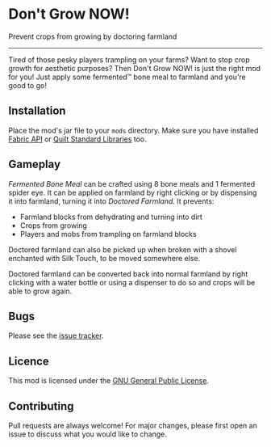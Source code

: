 # Don't Grow NOW!

Prevent crops from growing by doctoring farmland

---

Tired of those pesky players trampling on your farms? Want to stop crop growth for aesthetic purposes? Then Don't Grow NOW! is just the right mod for you! Just apply some fermented:tm: bone meal to farmland and you're good to go!

## Installation

Place the mod's jar file to your `mods` directory. Make sure you have installed [Fabric API](https://modrinth.com/mod/fabric-api) or [Quilt Standard Libraries](https://modrinth.com/mod/qsl) too.

## Gameplay

*Fermented Bone Meal* can be crafted using 8 bone meals and 1 fermented spider eye. It can be applied on farmland by right clicking or by dispensing it into farmland, turning it into *Doctored Farmland*. It prevents:

* Farmland blocks from dehydrating and turning into dirt
* Crops from growing
* Players and mobs from trampling on farmland blocks

Doctored farmland can also be picked up when broken with a shovel enchanted with Silk Touch, to be moved somewhere else.

Doctored farmland can be converted back into normal farmland by right clicking with a water bottle or using a dispenser to do so and crops will be able to grow again.

## Bugs

Please see the [issue tracker](https://github.com/beamingblue/nogrow/issues).

## Licence

This mod is licensed under the [GNU General Public License](https://gnu.org/licenses/gpl-3.0.txt).

## Contributing

Pull requests are always welcome! For major changes, please first open an issue to discuss what you would like to change.
